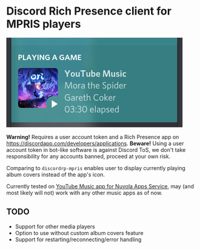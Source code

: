 # Discord Rich Presence client for MPRIS players

![Screenshot](screenshot.png)

**Warning!** Requires a user account token and a Rich Presence app on <https://discordapp.com/developers/applications>.
**Beware!** Using a user account token in bot-like software is against Discord ToS, we don't take responsibility for any accounts banned, proceed at your own risk.

Comparing to `discordrp-mpris` enables user to display currently playing album covers instead of the app's icon.

Currently tested on [YouTube Music app for Nuvola Apps Service](https://nuvola.tiliado.eu/app/youtube_music), may (and most likely will not) work with any other music apps as of now.

## TODO
 - Support for other media players
 - Option to use without custom album covers feature
 - Support for restarting/reconnecting/error handling
